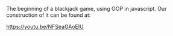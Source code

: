 The beginning of a blackjack game, using OOP in javascript.  Our construction of it can be found at:

https://youtu.be/NFSeaGAoElU
